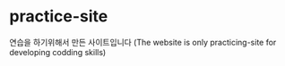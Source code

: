 # practice-site
연습을 하기위해서 만든 사이트입니다 (The website is only practicing-site for developing codding skills)
